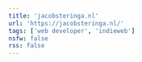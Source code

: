 ```yaml
---
title: 'jacobsteringa.nl'
url: 'https://jacobsteringa.nl/'
tags: ['web developer', 'indieweb']
nsfw: false
rss: false
---
```

